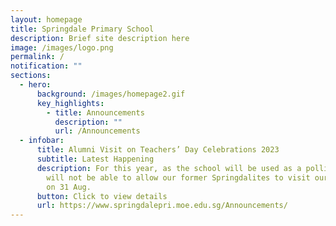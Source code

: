 ```yaml
---
layout: homepage
title: Springdale Primary School
description: Brief site description here
image: /images/logo.png
permalink: /
notification: ""
sections:
  - hero:
      background: /images/homepage2.gif
      key_highlights:
        - title: Announcements
          description: ""
          url: /Announcements
  - infobar:
      title: Alumni Visit on Teachers’ Day Celebrations 2023
      subtitle: Latest Happening
      description: For this year, as the school will be used as a polling venue, we
        will not be able to allow our former Springdalites to visit our teachers
        on 31 Aug.
      button: Click to view details
      url: https://www.springdalepri.moe.edu.sg/Announcements/
---
```

